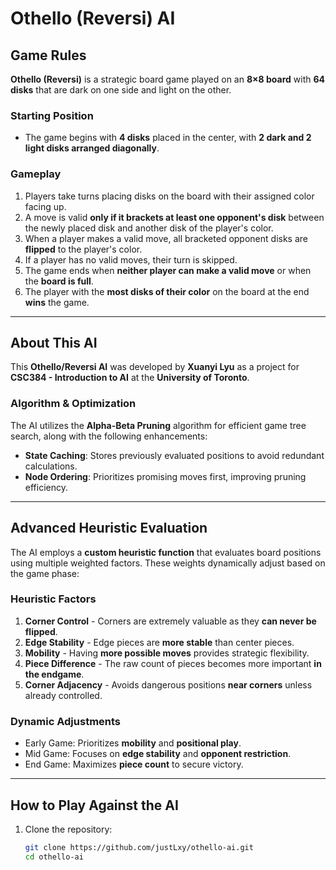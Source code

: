 # Othello (Reversi) AI

## Game Rules
**Othello (Reversi)** is a strategic board game played on an **8×8 board** with **64 disks** that are dark on one side and light on the other.

### **Starting Position**
- The game begins with **4 disks** placed in the center, with **2 dark and 2 light disks arranged diagonally**.

### **Gameplay**
1. Players take turns placing disks on the board with their assigned color facing up.
2. A move is valid **only if it brackets at least one opponent's disk** between the newly placed disk and another disk of the player's color.
3. When a player makes a valid move, all bracketed opponent disks are **flipped** to the player's color.
4. If a player has no valid moves, their turn is skipped.
5. The game ends when **neither player can make a valid move** or when the **board is full**.
6. The player with the **most disks of their color** on the board at the end **wins** the game.

---

## About This AI
This **Othello/Reversi AI** was developed by **Xuanyi Lyu** as a project for **CSC384 - Introduction to AI** at the **University of Toronto**.

### **Algorithm & Optimization**
The AI utilizes the **Alpha-Beta Pruning** algorithm for efficient game tree search, along with the following enhancements:
- **State Caching**: Stores previously evaluated positions to avoid redundant calculations.
- **Node Ordering**: Prioritizes promising moves first, improving pruning efficiency.

---

## Advanced Heuristic Evaluation
The AI employs a **custom heuristic function** that evaluates board positions using multiple weighted factors. These weights dynamically adjust based on the game phase:

### **Heuristic Factors**
1. **Corner Control** - Corners are extremely valuable as they **can never be flipped**.
2. **Edge Stability** - Edge pieces are **more stable** than center pieces.
3. **Mobility** - Having **more possible moves** provides strategic flexibility.
4. **Piece Difference** - The raw count of pieces becomes more important **in the endgame**.
5. **Corner Adjacency** - Avoids dangerous positions **near corners** unless already controlled.

### **Dynamic Adjustments**
- Early Game: Prioritizes **mobility** and **positional play**.
- Mid Game: Focuses on **edge stability** and **opponent restriction**.
- End Game: Maximizes **piece count** to secure victory.

---

## How to Play Against the AI
1. Clone the repository:
   ```sh
   git clone https://github.com/justLxy/othello-ai.git
   cd othello-ai

